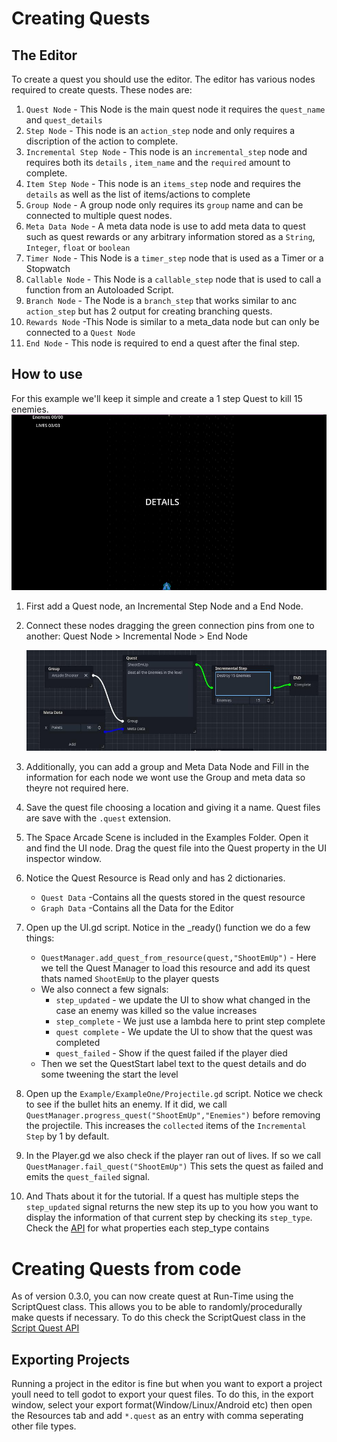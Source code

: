 # Creating Quests

## The Editor

To create a quest you should use the editor. The editor has various nodes required to create quests. These nodes are:
1. `Quest Node` - This Node is the main quest node it requires the `quest_name` and `quest_details`
2. `Step Node` - This node is an `action_step` node and only requires a discription of the action to complete.
3. `Incremental Step Node` - This node is an `incremental_step` node and requires both its `details` , `item_name` and the `required` amount to complete. 
4. `Item Step Node` - This node is an `items_step` node and requires the `details` as well as the list of items/actions to complete
5. `Group Node` - A group node only requires its `group` name and can be connected to multiple quest nodes.
6. `Meta Data Node` - A meta data node is use to add meta data to quest such as quest rewards or any arbitrary information stored as a `String`, `Integer`, `float` or `boolean`
7. `Timer Node` - This Node is a `timer_step` node that is used as a Timer or a Stopwatch
8. `Callable Node` - This Node is a `callable_step` node that is used to call a function from an Autoloaded Script.
9. `Branch Node` - The Node is a `branch_step` that works similar to anc `action_step` but has 2 output for creating branching quests.
10. `Rewards Node` -This Node is similar to a meta_data node but can only be connected to a `Quest Node`
11. `End Node` - This node is required to end a quest after the final step.

## How to use

For this example we'll keep it simple and create a 1 step Quest to kill 15 enemies.
![Arcade Shooter](arcade_shooter.png)
1. First add a Quest node, an Incremental Step Node and a End Node.
2. Connect these nodes dragging the green connection pins from one to another: Quest Node > Incremental Node > End Node

    ![Example Editor Quest](example_editor_quest.jpg)
3. Additionally, you can add a group and Meta Data Node and Fill in the information for each node we wont use the Group and meta data so theyre not required here.
4. Save the quest file choosing a location and giving it a name. Quest files are save with the `.quest` extension.
5. The Space Arcade Scene is included in the Examples Folder. Open it and find the UI node. Drag the quest file into the Quest property in the UI inspector window.
6. Notice the Quest Resource is Read only and has 2 dictionaries.
   - `Quest Data` -Contains all the quests stored in the quest resource
   - `Graph Data` -Contains all the Data for the Editor
7. Open up the UI.gd script. Notice in the _ready() function we do a few things:
    - `QuestManager.add_quest_from_resource(quest,"ShootEmUp")` - Here we tell the Quest Manager to load this resource and add its quest thats named `ShootEmUp` to the player quests
    - We also connect a few signals:
        - `step_updated` - we update the UI to show what changed in the case an enemy was killed so the value increases
        - `step_complete` - We just use a lambda here to print step complete
        - `quest complete` - We update the UI to show that the quest was completed
        - `quest_failed` - Show if the quest failed if the player died
    - Then we set the QuestStart label text to the quest details and do some tweening the start the level
8. Open up the `Example/ExampleOne/Projectile.gd` script. Notice we check to see if the bullet hits an enemy. If it did, we call `QuestManager.progress_quest("ShootEmUp","Enemies")` before removing the projectile. This increases the `collected` items of the `Incremental Step` by 1 by default.
9. In the Player.gd we also check if the player ran out of lives. If so we call `QuestManager.fail_quest("ShootEmUp")` This sets the quest as failed and emits the `quest_failed` signal.
10. And Thats about it for the tutorial. If a quest has multiple steps the `step_updated` signal returns the new step its up to you how you want to display the information of that current step by checking its `step_type`. Check the [API](Quest_Manager_API.md) for what properties each step_type contains 

# Creating Quests from code

As of version 0.3.0, you can now create quest at Run-Time using the ScriptQuest class. This allows you to be able to randomly/procedurally make quests if necessary. To do this check the ScriptQuest class in the [Script Quest API](Script_Quest_API.md)

## Exporting Projects

Running a project in the editor is fine but when you want to export a project youll need to tell godot to export your quest files. To do this, in the export window, select your export format(Window/Linux/Android etc) then open the Resources tab and add `*.quest` as an entry with comma seperating other file types.
